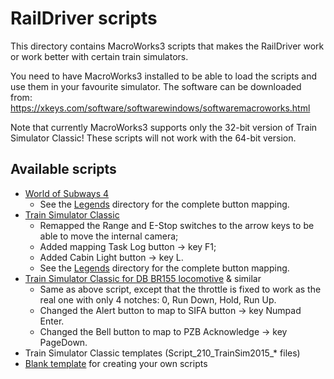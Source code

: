 # RailDriver scripts

This directory contains MacroWorks3 scripts that makes the RailDriver work or work better with certain train simulators.

You need to have MacroWorks3 installed to be able to load the scripts and use them in your favourite simulator. The software can be downloaded from:
https://xkeys.com/software/softwarewindows/softwaremacroworks.html

Note that currently MacroWorks3 supports only the 32-bit version of Train Simulator Classic! These scripts will not work with the 64-bit version.

## Available scripts

- [World of Subways 4](WoS4.mw3)
  - See the [Legends](../Legends/WoS.pdf) directory for the complete button mapping.
- [Train Simulator Classic](RailWorks.mw3)
  - Remapped the Range and E-Stop switches to the arrow keys to be able to move the internal camera;
  - Added mapping Task Log button -> key F1;
  - Added Cabin Light button -> key L.
  - See the [Legends](../Legends/RailWorks.pdf) directory for the complete button mapping.
- [Train Simulator Classic for DB BR155 locomotive](RW_DB_BR155.mw3) & similar
  - Same as above script, except that the throttle is fixed to work as the real one with only 4 notches: 0, Run Down, Hold, Run Up.
  - Changed the Alert button to map to SIFA button -> key Numpad Enter.
  - Changed the Bell button to map to PZB Acknowledge -> key PageDown.
- Train Simulator Classic templates (Script_210_TrainSim2015_* files)
- [Blank template](Script_210_blank_template.mw3) for creating your own scripts
